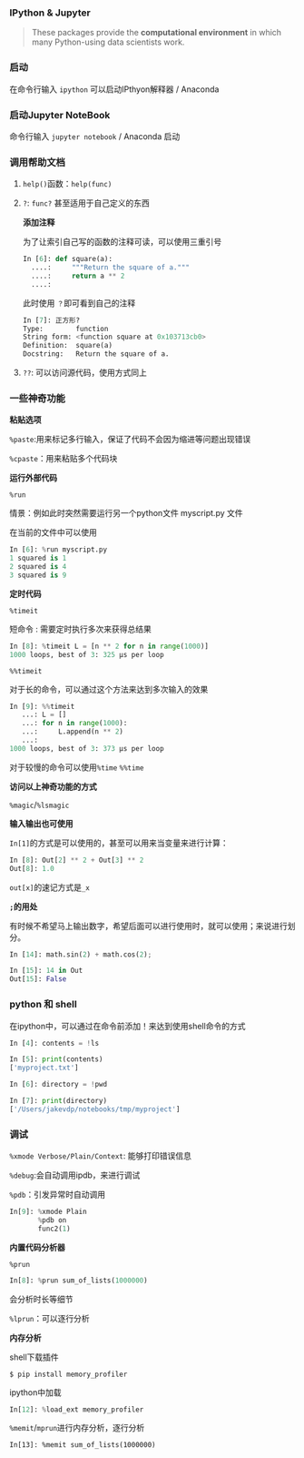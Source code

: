 ### IPython & Jupyter

> These packages provide the **computational environment** in which many Python-using data scientists work.

### **启动**

在命令行输入 `ipython` 可以启动IPthyon解释器 / Anaconda

### **启动Jupyter NoteBook**

命令行输入 `jupyter notebook` / Anaconda 启动

### **调用帮助文档**

1. `help()`函数：`help(func)`

2. `?`: `func?` 甚至适用于自己定义的东西

   **添加注释**

   为了让索引自己写的函数的注释可读，可以使用三重引号

   ```python
   In [6]: def square(a):
     ....:     """Return the square of a."""
     ....:     return a ** 2
     ....:
   ```

   此时使用 `？`即可看到自己的注释

   ```python
   In [7]: 正方形?
   Type:        function
   String form: <function square at 0x103713cb0>
   Definition:  square(a)
   Docstring:   Return the square of a.
   ```

3. `??`: 可以访问源代码，使用方式同上

### 一些神奇功能

**粘贴选项**

`%paste`:用来标记多行输入，保证了代码不会因为缩进等问题出现错误

`%cpaste`：用来粘贴多个代码块

**运行外部代码**

`%run`

情景：例如此时突然需要运行另一个python文件 myscript.py 文件

在当前的文件中可以使用

```python
In [6]: %run myscript.py
1 squared is 1
2 squared is 4
3 squared is 9
```

**定时代码**

`%timeit`

短命令 : 需要定时执行多次来获得总结果

```python
In [8]: %timeit L = [n ** 2 for n in range(1000)]
1000 loops, best of 3: 325 µs per loop
```

`%%timeit`

对于长的命令，可以通过这个方法来达到多次输入的效果

```python
In [9]: %%timeit
   ...: L = []
   ...: for n in range(1000):
   ...:     L.append(n ** 2)
   ...:
1000 loops, best of 3: 373 µs per loop
```

对于较慢的命令可以使用`%time` `%%time`

**访问以上神奇功能的方式**

`%magic`/`%lsmagic`

**输入输出也可使用**

`In[1]`的方式是可以使用的，甚至可以用来当变量来进行计算：

```python
In [8]: Out[2] ** 2 + Out[3] ** 2
Out[8]: 1.0
```

`out[x]`的速记方式是`_x`

**`;`的用处**

有时候不希望马上输出数字，希望后面可以进行使用时，就可以使用；来说进行划分。

```python
In [14]: math.sin(2) + math.cos(2);
```

```python
In [15]: 14 in Out
Out[15]: False
```

### python 和 shell

在ipython中，可以通过在命令前添加！来达到使用shell命令的方式

```python
In [4]: contents = !ls

In [5]: print(contents)
['myproject.txt']

In [6]: directory = !pwd

In [7]: print(directory)
['/Users/jakevdp/notebooks/tmp/myproject']
```

### 调试

`%xmode Verbose/Plain/Context`: 能够打印错误信息

`%debug`:会自动调用ipdb，来进行调试

`%pdb`：引发异常时自动调用

```python
In[9]: %xmode Plain
       %pdb on
       func2(1)
```

**内置代码分析器**

`%prun`

```python
In[8]: %prun sum_of_lists(1000000)
```

会分析时长等细节

`%lprun`：可以逐行分析

**内存分析**

shell下载插件

```shell
$ pip install memory_profiler
```

ipython中加载

```python
In[12]: %load_ext memory_profiler
```

`%memit`/`mprun`进行内存分析，逐行分析

```
In[13]: %memit sum_of_lists(1000000)
```

### 